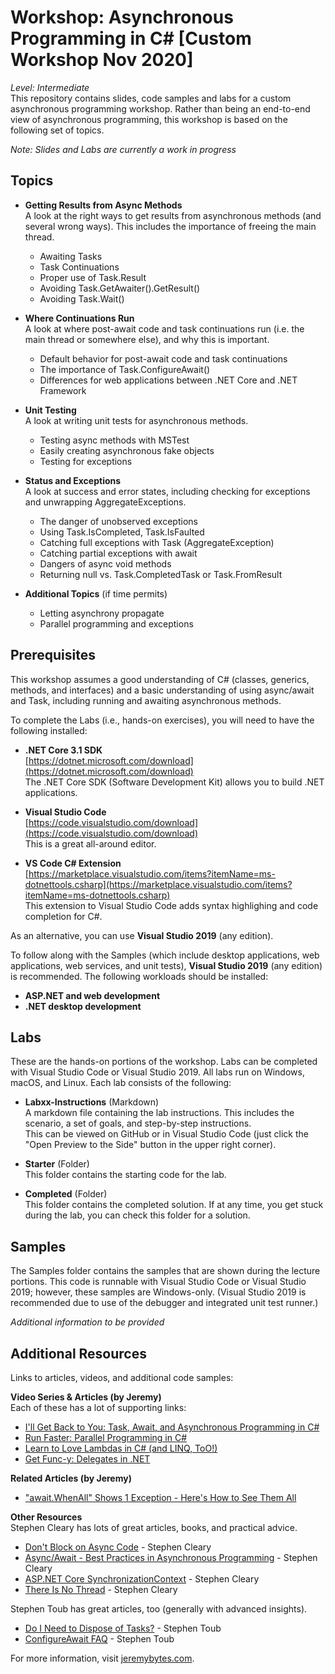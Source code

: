 Workshop: Asynchronous Programming in C# [Custom Workshop Nov 2020]
============================
*Level: Intermediate*  
This repository contains slides, code samples and labs for a custom asynchronous programming workshop. Rather than being an end-to-end view of asynchronous programming, this workshop is based on the following set of topics.

*Note: Slides and Labs are currently a work in progress*

Topics
------
* **Getting Results from Async Methods**  
A look at the right ways to get results from asynchronous methods (and several wrong ways). This includes the importance of freeing the main thread.  
    * Awaiting Tasks  
    * Task Continuations  
    * Proper use of Task.Result  
    * Avoiding Task.GetAwaiter().GetResult()  
    * Avoiding Task.Wait()  

* **Where Continuations Run**  
A look at where post-await code and task continuations run (i.e. the main thread or somewhere else), and why this is important.  
    * Default behavior for post-await code and task continuations  
    * The importance of Task.ConfigureAwait()  
    * Differences for web applications between .NET Core and .NET Framework  

* **Unit Testing**  
A look at writing unit tests for asynchronous methods.  
    * Testing async methods with MSTest  
    * Easily creating asynchronous fake objects  
    * Testing for exceptions  

* **Status and Exceptions**  
A look at success and error states, including checking for exceptions and unwrapping AggregateExceptions.  
    * The danger of unobserved exceptions  
    * Using Task.IsCompleted, Task.IsFaulted  
    * Catching full exceptions with Task (AggregateException)  
    * Catching partial exceptions with await  
    * Dangers of async void methods  
    * Returning null vs. Task.CompletedTask or Task.FromResult  

* **Additional Topics** (if time permits)  
    * Letting asynchrony propagate  
    * Parallel programming and exceptions  

Prerequisites
-------------
This workshop assumes a good understanding of C# (classes, generics, methods, and interfaces) and a basic understanding of using async/await and Task, including running and awaiting asynchronous methods.

To complete the Labs (i.e., hands-on exercises), you will need to have the following installed:  
* **.NET Core 3.1 SDK**  
[https://dotnet.microsoft.com/download](https://dotnet.microsoft.com/download)  
The .NET Core SDK (Software Development Kit) allows you to build .NET applications.  

* **Visual Studio Code**  
[https://code.visualstudio.com/download](https://code.visualstudio.com/download)  
This is a great all-around editor.  

* **VS Code C# Extension**  
[https://marketplace.visualstudio.com/items?itemName=ms-dotnettools.csharp](https://marketplace.visualstudio.com/items?itemName=ms-dotnettools.csharp)  
This extension to Visual Studio Code adds syntax highlighing and code completion for C#.  

As an alternative, you can use **Visual Studio 2019** (any edition).  

To follow along with the Samples (which include desktop applications, web applications, web services, and unit tests), **Visual Studio 2019** (any edition) is recommended. The following workloads should be installed:

* **ASP&period;NET and web development**
* **.NET desktop development**

Labs
----
These are the hands-on portions of the workshop. Labs can be completed with Visual Studio Code or Visual Studio 2019. All labs run on Windows, macOS, and Linux. Each lab consists of the following:

* **Labxx-Instructions** (Markdown)  
A markdown file containing the lab instructions. This includes the scenario, a set of goals, and step-by-step instructions.  
This can be viewed on GitHub or in Visual Studio Code (just click the "Open Preview to the Side" button in the upper right corner).

* **Starter** (Folder)  
This folder contains the starting code for the lab.

* **Completed** (Folder)  
This folder contains the completed solution. If at any time, you get stuck during the lab, you can check this folder for a solution.

Samples
------- 
The Samples folder contains the samples that are shown during the lecture portions. This code is runnable with Visual Studio Code or Visual Studio 2019; however, these samples are Windows-only. (Visual Studio 2019 is recommended due to use of the debugger and integrated unit test runner.)  

*Additional information to be provided*

Additional Resources
--------------------
Links to articles, videos, and additional code samples:  

**Video Series & Articles (by Jeremy)**  
Each of these has a lot of supporting links:  
* [I'll Get Back to You: Task, Await, and Asynchronous Programming in C#](http://www.jeremybytes.com/Demos.aspx#TaskAndAwait)  
* [Run Faster: Parallel Programming in C#](http://www.jeremybytes.com/Demos.aspx#ParallelProgramming)  
* [Learn to Love Lambdas in C# (and LINQ, ToO!)](http://www.jeremybytes.com/Demos.aspx#LLL)  
* [Get Func-y: Delegates in .NET](http://www.jeremybytes.com/Demos.aspx#GF)  

**Related Articles (by Jeremy)**
* ["await.WhenAll" Shows 1 Exception - Here's How to See Them All](https://jeremybytes.blogspot.com/2020/09/await-taskwhenall-shows-one-exception.html)

**Other Resources**  
Stephen Cleary has lots of great articles, books, and practical advice.
* [Don't Block on Async Code](https://blog.stephencleary.com/2012/07/dont-block-on-async-code.html) - Stephen Cleary
* [Async/Await - Best Practices in Asynchronous Programming](https://docs.microsoft.com/en-us/archive/msdn-magazine/2013/march/async-await-best-practices-in-asynchronous-programming) - Stephen Cleary  
* [ASP.NET Core SynchronizationContext](https://blog.stephencleary.com/2017/03/aspnetcore-synchronization-context.html) - Stephen Cleary  
* [There Is No Thread](https://blog.stephencleary.com/2013/11/there-is-no-thread.html) - Stephen Cleary  

Stephen Toub has great articles, too (generally with advanced insights).
* [Do I Need to Dispose of Tasks?](https://devblogs.microsoft.com/pfxteam/do-i-need-to-dispose-of-tasks/) - Stephen Toub
* [ConfigureAwait FAQ](https://devblogs.microsoft.com/dotnet/configureawait-faq/) - Stephen Toub  

For more information, visit [jeremybytes.com](http://www.jeremybytes.com).
